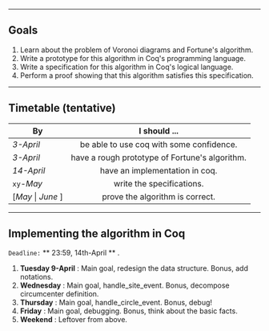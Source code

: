 

___

## Goals
1. Learn about the problem of Voronoi diagrams and Fortune's algorithm.
2. Write a prototype for this algorithm in Coq's programming language.
3. Write a specification for this algorithm in Coq's logical language.
4. Perform a proof showing that this algorithm satisfies this specification.
 
___
## Timetable (tentative) 

| By 		 | 	I should ... 	 | 
| --- 			|   :---:  			 | 
| *3-April*  | be able to use coq with some confidence. | 
| *3-April* | have a rough prototype of Fortune's algorithm. | 
| *14-April* | have an implementation in coq. | 
| `xy`-*May*  | write the specifications. | 
|[*May* \| *June* ]  | prove the algorithm is correct. | 


____
## Implementing the algorithm in Coq
`Deadline:` ** 23:59, 14th-April ** . 

1. **Tuesday 9-April**   : Main goal, redesign the data structure. Bonus, add notations. 
2. **Wednesday** : Main goal, handle_site_event. Bonus, decompose circumcenter definition.
3. **Thursday**  : Main goal, handle_circle_event. Bonus, debug!
4. **Friday**    : Main goal, debugging. Bonus, think about the basic facts.
5. **Weekend**   : Leftover from above.